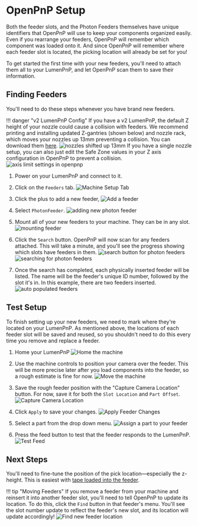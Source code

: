 # OpenPnP Setup

Both the feeder slots, and the Photon Feeders themselves have unique identifiers that OpenPnP will use to keep your components organized easily. Even if you rearrange your feeders, OpenPnP will remember which component was loaded onto it. And since OpenPnP will remember where each feeder slot is located, the picking location will already be set for you!

To get started the first time with your new feeders, you'll need to attach them all to your LumenPnP, and let OpenPnP scan them to save their information.

## Finding Feeders

You'll need to do these steps whenever you have brand new feeders.

!!! danger "v2 LumenPnP Config"
      If you have a v2 LumenPnP, the default Z height of your nozzle could cause a collision with feeders. We recommend printing and installing updated Z-gantries (shown below) and nozzle rack, which moves your nozzles up 13mm preventing a collision. You can download them [here](https://github.com/opulo-inc/lumenpnp/releases/download/v3.0.4/LumenPnP-STLs-v3.0.4.zip).
      ![nozzles shifted up 13mm](img/nozzles-shifted.png)
      If you have a single nozzle setup, you can also just edit the Safe Zone values in your Z axis configuration in OpenPnP to prevent a collision.
      ![axis limit settings in openpnp](img/axis-limits.png)

1. Power on your LumenPnP and connect to it.

2. Click on the `Feeders` tab.
  ![Machine Setup Tab](img/feeders-tab.png)

3. Click the plus to add a new feeder,
   ![Add a feeder](img/add-feeder.png)

4. Select `PhotonFeeder`.
   ![adding new photon feeder](img/add-photon-feeder.png)

5. Mount all of your new feeders to your machine. They can be in any slot.
   ![mounting feeder](../4-mounting/img/mounting.gif)

6. Click the `Search` button. OpenPnP will now scan for any feeders attached. This will take a minute, and you'll see the progress showing which slots have feeders in them.
   ![search button for photon feeders](img/search-for-feeders.png)
   ![searching for photon feeders](img/feeder-search-progress.png)

7. Once the search has completed, each physically inserted feeder will be listed. The name will be the feeder's unique ID number, followed by the slot it's in. In this example, there are two feeders inserted.
   ![auto populated feeders](img/identified-feeders.png)

## Test Setup

To finish setting up your new feeders, we need to mark where they're located on your LumenPnP. As mentioned above, the locations of each feeder slot will be saved and reused, so you shouldn't need to do this every time you remove and replace a feeder.

1. Home your LumenPnP
   ![Home the machine](img/home-machine.png)

2. Use the machine controls to position your camera over the feeder. This will be more precise later after you load components into the feeder, so a rough estimate is fine for now.
   ![Move the machine](img/move-machine.png)

3. Save the rough feeder position with the "Capture Camera Location" button. For now, save it for both the `Slot Location` and `Part Offset`.
   ![Capture Camera Location](img/rough-camera-location.png)

4. Click `Apply` to save your changes.
   ![Apply Feeder Changes](img/apply-changes.png)

5. Select a part from the drop down menu.
   ![Assign a part to your feeder](img/assign-part.png)

6. Press the feed button to test that the feeder responds to the LumenPnP.
   ![Test Feed](img/feed-button.png)

## Next Steps

You'll need to fine-tune the position of the pick location—especially the z-height. This is easiest with [tape loaded into the feeder](../6-loading-tape/loading-tape.md).

!!! tip "Moving Feeders"
      If you remove a feeder from your machine and reinsert it into another feeder slot, you'll need to tell OpenPnP to update its location. To do this, click the `Find` button in that feeder's menu. You'll see the slot number update to reflect the feeder's new slot, and its location will update accordingly!
      ![Find new feeder location](img/find-feeder-slot.png)
